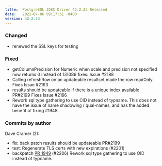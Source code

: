 ```yaml
---
title:  PostgreSQL JDBC Driver 42.2.23 Released
date:   2021-07-06 09:17:31 -0400
version: 42.2.23
---
```


### Changed

- renewed the SSL keys for testing

### Fixed

- getColumnPrecision for Numeric when scale and precision not specified now returns 0 instead of 131089 fixes: Issue #2188
- Calling refreshRow on an updateable resultset made the row readOnly. Fixes Issue #2193
- results should be updateable if there is a unique index available PR#2199 Fixes Issue #2196
- Rework sql type gathering to use OID instead of typname.
  This does not have the issue of name shadowing / qual-names, and has the added benefit of fixing #1948.

<!--more-->

### Commits by author

Dave Cramer (2):

- fix: back patch results should be updateable PR#2199
- test: Regenerate TLS certs with new expirations (#2201)
- backpatch [PR 1949](https://github.com/pgjdbc/pgjdbc/pull/1949) (#2206)
  Rework sql type gathering to use OID instead of typname.
